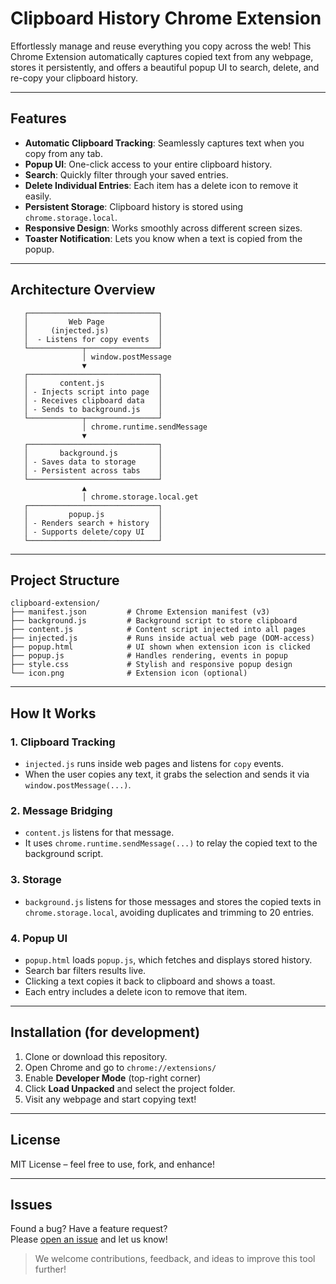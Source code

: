 # Clipboard History Chrome Extension

Effortlessly manage and reuse everything you copy across the web! This Chrome Extension automatically captures copied text from any webpage, stores it persistently, and offers a beautiful popup UI to search, delete, and re-copy your clipboard history.

---

## Features

- **Automatic Clipboard Tracking**: Seamlessly captures text when you copy from any tab.
- **Popup UI**: One-click access to your entire clipboard history.
- **Search**: Quickly filter through your saved entries.
- **Delete Individual Entries**: Each item has a delete icon to remove it easily.
- **Persistent Storage**: Clipboard history is stored using `chrome.storage.local`.
- **Responsive Design**: Works smoothly across different screen sizes.
- **Toaster Notification**: Lets you know when a text is copied from the popup.

---

## Architecture Overview

```text
   ┌─────────────────────────────┐
   │         Web Page            │
   │     (injected.js)           │
   │  - Listens for copy events  │
   └────────────┬────────────────┘
                │ window.postMessage
                ▼
   ┌─────────────────────────────┐
   │       content.js            │
   │ - Injects script into page  │
   │ - Receives clipboard data   │
   │ - Sends to background.js    │
   └────────────┬────────────────┘
                │ chrome.runtime.sendMessage
                ▼
   ┌─────────────────────────────┐
   │       background.js         │
   │ - Saves data to storage     │
   │ - Persistent across tabs    │
   └─────────────────────────────┘
                ▲
                │ chrome.storage.local.get
   ┌─────────────────────────────┐
   │         popup.js            │
   │ - Renders search + history  │
   │ - Supports delete/copy UI   │
   └─────────────────────────────┘
```

---   

## Project Structure

```
clipboard-extension/
├── manifest.json         # Chrome Extension manifest (v3)
├── background.js         # Background script to store clipboard
├── content.js            # Content script injected into all pages
├── injected.js           # Runs inside actual web page (DOM-access)
├── popup.html            # UI shown when extension icon is clicked
├── popup.js              # Handles rendering, events in popup
├── style.css             # Stylish and responsive popup design
└── icon.png              # Extension icon (optional)
```

---

## How It Works

### 1. Clipboard Tracking
- `injected.js` runs inside web pages and listens for `copy` events.
- When the user copies any text, it grabs the selection and sends it via `window.postMessage(...)`.

### 2. Message Bridging
- `content.js` listens for that message.
- It uses `chrome.runtime.sendMessage(...)` to relay the copied text to the background script.

### 3. Storage
- `background.js` listens for those messages and stores the copied texts in `chrome.storage.local`, avoiding duplicates and trimming to 20 entries.

### 4. Popup UI
- `popup.html` loads `popup.js`, which fetches and displays stored history.
- Search bar filters results live.
- Clicking a text copies it back to clipboard and shows a toast.
- Each entry includes a delete icon to remove that item.

---

## Installation (for development)

1. Clone or download this repository.
2. Open Chrome and go to `chrome://extensions/`
3. Enable **Developer Mode** (top-right corner)
4. Click **Load Unpacked** and select the project folder.
5. Visit any webpage and start copying text!

---

## License
MIT License – feel free to use, fork, and enhance!

---

## Issues

Found a bug? Have a feature request?  
Please [open an issue](https://github.com/kushalnl7/clipboard-chrome-extension/issues) and let us know!

> We welcome contributions, feedback, and ideas to improve this tool further!

